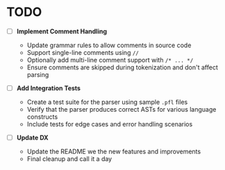 # TODO

- [ ] **Implement Comment Handling**

  - Update grammar rules to allow comments in source code
  - Support single-line comments using `//`
  - Optionally add multi-line comment support with `/* ... */`
  - Ensure comments are skipped during tokenization and don't affect parsing

- [ ] **Add Integration Tests**

  - Create a test suite for the parser using sample `.pfl` files
  - Verify that the parser produces correct ASTs for various language constructs
  - Include tests for edge cases and error handling scenarios

- [ ] **Update DX**
  - Update the README we the new features and improvements
  - Final cleanup and call it a day
